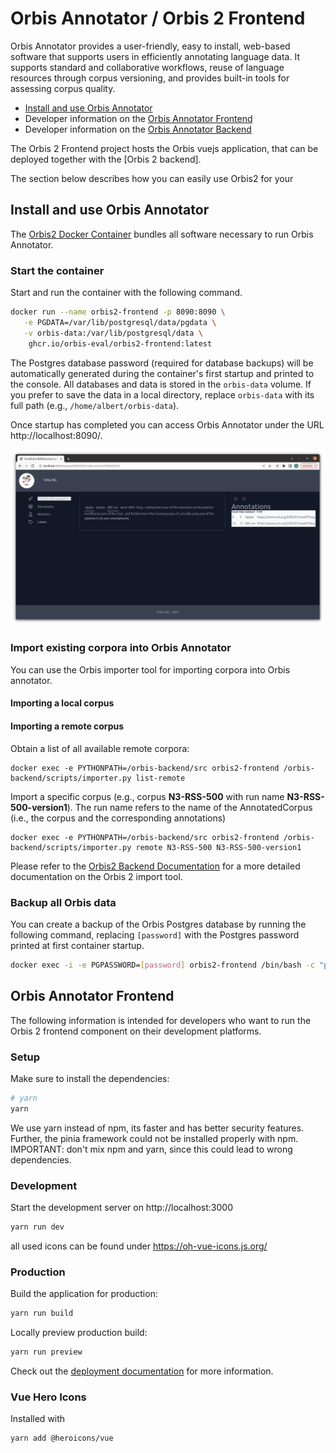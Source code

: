 # Orbis Annotator / Orbis 2 Frontend

Orbis Annotator provides a user-friendly, easy to install, web-based software that supports users in efficiently annotating language data. It supports standard and collaborative workflows, reuse of language resources through corpus versioning, and provides built-in tools for assessing corpus quality. 

- [Install and use Orbis Annotator](#install-and-use-orbis-annotator)
- Developer information on the [Orbis Annotator Frontend](#orbis-annotator-frontend)
- Developer information on the [Orbis Annotator Backend](https://github.com/orbis-eval/orbis2-backend)

The Orbis 2 Frontend project hosts the Orbis vuejs application, that can be deployed together with the [Orbis 2 backend]. 

The section below describes how you can easily use Orbis2 for your 


## Install and use Orbis Annotator

The [Orbis2 Docker Container](https://github.com/orgs/orbis-eval/packages/container/package/orbis2-frontend) bundles all software necessary to run Orbis Annotator.

### Start the container

Start and run the container with the following command.
```bash
docker run --name orbis2-frontend -p 8090:8090 \
   -e PGDATA=/var/lib/postgresql/data/pgdata \
   -v orbis-data:/var/lib/postgresql/data \
    ghcr.io/orbis-eval/orbis2-frontend:latest
```

The Postgres database password (required for database backups) will be automatically generated during the container's first startup and printed to the console. All databases and data is stored in the `orbis-data` volume. If you prefer to save the data in a local directory, replace `orbis-data` with its full path (e.g., `/home/albert/orbis-data`).

Once startup has completed you can access Orbis Annotator under the URL http://localhost:8090/.

![Orbis2 Frontend](orbis-screenshot.png)

###  Import existing corpora into Orbis Annotator

You can use the Orbis importer tool for importing corpora into Orbis annotator.

#### Importing a local corpus


#### Importing a remote corpus

Obtain a list of all available remote corpora:
```
docker exec -e PYTHONPATH=/orbis-backend/src orbis2-frontend /orbis-backend/scripts/importer.py list-remote
```


Import a specific corpus (e.g., corpus **N3-RSS-500** with run name **N3-RSS-500-version1**). The run name refers to the name of the AnnotatedCorpus (i.e., the corpus and the corresponding annotations)
```
docker exec -e PYTHONPATH=/orbis-backend/src orbis2-frontend /orbis-backend/scripts/importer.py remote N3-RSS-500 N3-RSS-500-version1
```

Please refer to the [Orbis2 Backend Documentation](https://github.com/orbis-eval/orbis2-backend) for a more detailed documentation on the Orbis 2 import tool.


### Backup all Orbis data

You can create a backup of the Orbis Postgres database by running the following command, replacing `[password]` with the Postgres password printed at first container startup.
```bash
docker exec -i -e PGPASSWORD=[password] orbis2-frontend /bin/bash -c "pg_dump --username postgres orbis" > backup.sql
```


## Orbis Annotator Frontend

The following information is intended for developers who want to run the Orbis 2 frontend component on their development platforms.

### Setup

Make sure to install the dependencies:
```bash
# yarn
yarn
```
We use yarn instead of npm, its faster and has better security features. Further, the pinia framework could not be installed properly with npm.
IMPORTANT: don't mix npm and yarn, since this could lead to wrong dependencies.

### Development

Start the development server on http://localhost:3000

```bash
yarn run dev
```

all used icons can be found under https://oh-vue-icons.js.org/

### Production

Build the application for production:

```bash
yarn run build
```

Locally preview production build:

```bash
yarn run preview
```

Check out the [deployment documentation](https://nuxt.com/docs/getting-started/deployment) for more information.


### Vue Hero Icons
Installed with 
```
yarn add @heroicons/vue
```


